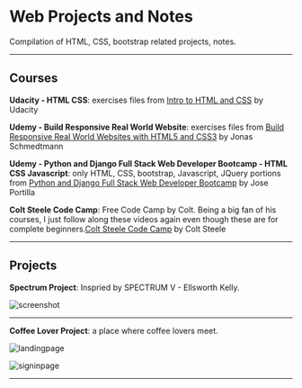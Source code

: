 # Web Projects and Notes
Compilation of HTML, CSS, bootstrap related projects, notes.

---
## Courses
**Udacity - HTML CSS**: exercises files from [Intro to HTML and CSS](https://www.udacity.com/course/intro-to-html-and-css--ud001) by Udacity

**Udemy - Build Responsive Real World Website**: exercises files from [Build Responsive Real World Websites with HTML5 and CSS3](https://www.udemy.com/course/design-and-develop-a-killer-website-with-html5-and-css3/) by Jonas Schmedtmann

**Udemy - Python and Django Full Stack Web Developer Bootcamp - HTML CSS Javascript**: only HTML, CSS, bootstrap, Javascript, JQuery portions from [Python and Django Full Stack Web Developer Bootcamp](https://www.udemy.com/course/python-and-django-full-stack-web-developer-bootcamp/) by  Jose Portilla

**Colt Steele Code Camp**: Free Code Camp by Colt. Being a big fan of his courses, I just follow along these videos again even though these are for complete beginners.[Colt Steele Code Camp](https://www.youtube.com/watch?v=rxHVlTM_iNk) by Colt Steele

---
## Projects
**Spectrum Project**: Inspried by SPECTRUM V - Ellsworth Kelly.

![screenshot](https://raw.githubusercontent.com/ptyadana/web-projects/master/Spectrum%20Project/spectrum-project-screenshot.png)

---

**Coffee Lover Project**: a place where coffee lovers meet.

![landingpage](https://raw.githubusercontent.com/ptyadana/web-projects/master/Coffee%20Lover%20Project/coffeelover-landing.png)

![signinpage](https://raw.githubusercontent.com/ptyadana/web-projects/master/Coffee%20Lover%20Project/coffeelover-signIn.png)

---